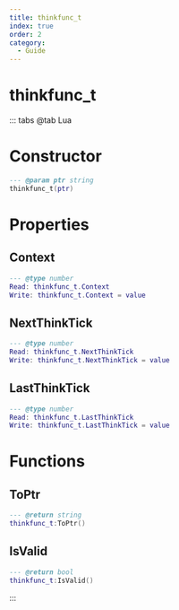 ```yaml
---
title: thinkfunc_t
index: true
order: 2
category:
  - Guide
---
```


# thinkfunc_t

::: tabs
@tab Lua
# Constructor
```lua
--- @param ptr string
thinkfunc_t(ptr)
```
# Properties
## Context 
```lua
--- @type number
Read: thinkfunc_t.Context
Write: thinkfunc_t.Context = value
```
## NextThinkTick 
```lua
--- @type number
Read: thinkfunc_t.NextThinkTick
Write: thinkfunc_t.NextThinkTick = value
```
## LastThinkTick 
```lua
--- @type number
Read: thinkfunc_t.LastThinkTick
Write: thinkfunc_t.LastThinkTick = value
```
# Functions
## ToPtr
```lua
--- @return string
thinkfunc_t:ToPtr()
```
## IsValid
```lua
--- @return bool
thinkfunc_t:IsValid()
```

:::